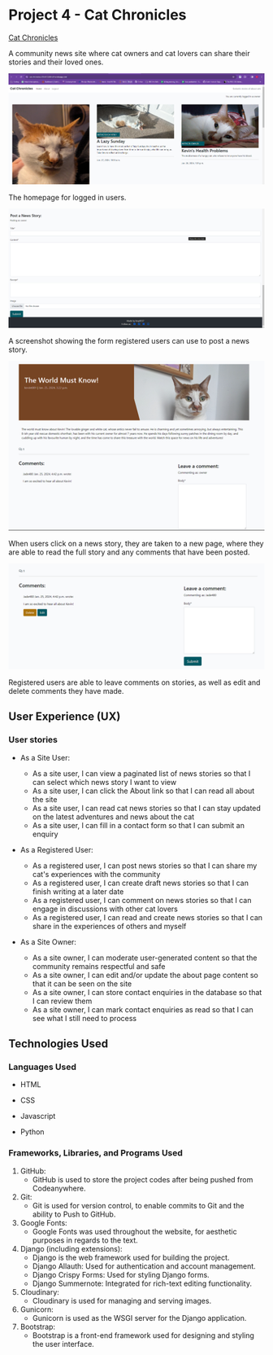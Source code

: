 # Project 4 - Cat Chronicles

[Cat Chronicles](https://cat-chronicles-85b6132681e9.herokuapp.com/)

A community news site where cat owners and cat lovers can share their stories and their loved ones.

![initial_screen](static/images/homepage.png)

The homepage for logged in users.

![post_form](static/images/post_story_form.png)

A screenshot showing the form registered users can use to post a news story.

![comment_section](static/images/comment_section.png)

When users click on a news story, they are taken to a new page, where they are able to read the full story and any comments that have been posted.

![registered_user](static/images/registered_user.png)

Registered users are able to leave comments on stories, as well as edit and delete comments they have made.

## User Experience (UX)

### User stories

- As a Site User:
  
  - As a site user, I can view a paginated list of news stories so that I can select which news story I want to view
  - As a site user, I can click the About link so that I can read all about the site
  - As a site user, I can read cat news stories so that I can stay updated on the latest adventures and news about the cat
  - As a site user, I can fill in a contact form so that I can submit an enquiry

- As a Registered User:
  
  - As a registered user, I can post news stories so that I can share my cat's experiences with the community
  - As a registered user, I can create draft news stories so that I can finish writing at a later date
  - As a registered user, I can comment on news stories so that I can engage in discussions with other cat lovers
  - As a registered user, I can read and create news stories so that I can share in the experiences of others and myself

- As a Site Owner:
  
  - As a site owner, I can moderate user-generated content so that the community remains respectful and safe
  - As a site owner, I can edit and/or update the about page content so that it can be seen on the site
  - As a site owner, I can store contact enquiries in the database so that I can review them
  - As a site owner, I can mark contact enquiries as read so that I can see what I still need to process

## Technologies Used

### Languages Used

- HTML

- CSS

- Javascript

- Python

### Frameworks, Libraries, and Programs Used

1. GitHub:
   - GitHub is used to store the project codes after being pushed from Codeanywhere.
2. Git:
   - Git is used for version control, to enable commits to Git and the ability to Push to GitHub.
3. Google Fonts:
   - Google Fonts was used throughout the website, for aesthetic purposes in regards to the text.
4. Django (including extensions):
   - Django is the web framework used for building the project.
   - Django Allauth: Used for authentication and account management.
   - Django Crispy Forms: Used for styling Django forms.
   - Django Summernote: Integrated for rich-text editing functionality.
5. Cloudinary:
   - Cloudinary is used for managing and serving images.
6. Gunicorn:
   - Gunicorn is used as the WSGI server for the Django application.
7. Bootstrap:
   - Bootstrap is a front-end framework used for designing and styling the user interface.
